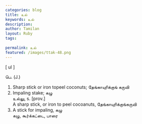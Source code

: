 ```yaml
---
categories: blog
title: உல்
keywords: உல்
description: 
author: Tamilan
layout: Ruby
tags: 
 
permalink: உல்
featured: /images/ttak-48.png
---
```

  
[ ul ]  
  
பெ. (J.)  
1. Sharp stick or iron topeel coconuts; தேங்காயுரிக்குங் கருவி  
2. Impaling stake; கழு  
உல்லு, s. [prov.]  
A sharp stick, or iron to peel cocoanuts, தேங்காயுரிக்குங்கருவி  
2. A stick for impaling, கழு  
கழு, கூர்க்கட்டை, பாரை